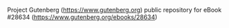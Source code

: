 Project Gutenberg (https://www.gutenberg.org) public repository for eBook #28634 (https://www.gutenberg.org/ebooks/28634)
